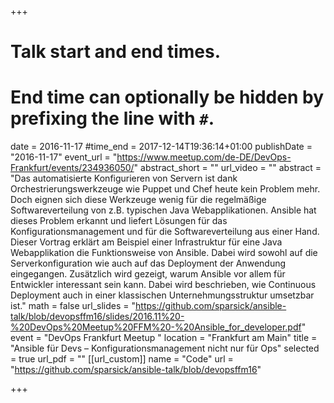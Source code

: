 +++
# Talk start and end times.
# End time can optionally be hidden by prefixing the line with `#`.
date = 2016-11-17
#time_end = 2017-12-14T19:36:14+01:00
publishDate = "2016-11-17"
event_url = "https://www.meetup.com/de-DE/DevOps-Frankfurt/events/234936050/"
abstract_short = ""
url_video = ""
abstract = "Das automatisierte Konfigurieren von Servern ist dank Orchestrierungswerkzeuge wie Puppet und Chef heute kein Problem mehr. Doch eignen sich diese Werkzeuge wenig für die regelmäßige Softwareverteilung von z.B. typischen Java Webapplikationen. Ansible hat dieses Problem erkannt und liefert Lösungen für das Konfigurationsmanagement und für die Softwareverteilung aus einer Hand. Dieser Vortrag erklärt am Beispiel einer Infrastruktur für eine Java Webapplikation die Funktionsweise von Ansible. Dabei wird sowohl auf die Serverkonfiguration wie auch auf das Deployment der Anwendung eingegangen. Zusätzlich wird gezeigt, warum Ansible vor allem für Entwickler interessant sein kann. Dabei wird beschrieben, wie Continuous Deployment auch in einer klassischen Unternehmungsstruktur umsetzbar ist."
math = false
url_slides = "https://github.com/sparsick/ansible-talk/blob/devopsffm16/slides/2016.11%20-%20DevOps%20Meetup%20FFM%20-%20Ansible_for_developer.pdf"
event = "DevOps Frankfurt Meetup "
location = "Frankfurt am Main"
title = "Ansible für Devs – Konfigurationsmanagement nicht nur für Ops"
selected = true
url_pdf = ""
[[url_custom]]
name = "Code"
url = "https://github.com/sparsick/ansible-talk/blob/devopsffm16"

+++
